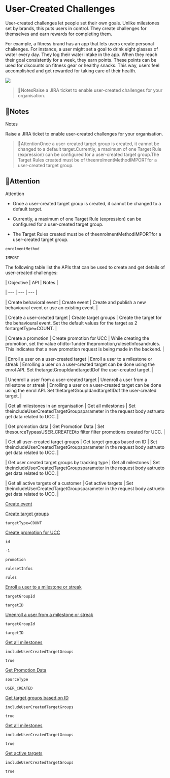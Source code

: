 # User-Created Challenges

User-created challenges let people set their own goals. Unlike milestones set by brands, this puts users in control. They create challenges for themselves and earn rewards for completing them.

For example, a fitness brand has an app that lets users create personal challenges. For instance, a user might set a goal to drink eight glasses of water every day. They log their water intake in the app. When they reach their goal consistently for a week, they earn points. These points can be used for discounts on fitness gear or healthy snacks. This way, users feel accomplished and get rewarded for taking care of their health.

![](https://files.readme.io/9cf395cc5191799c306a08f9881537f225c6c2bbdc6cf616ebc7df9de572e4ab-UCC_WF_3.png)

> 📘NotesRaise a JIRA ticket to enable user-created challenges for your organisation.

## 📘Notes

Notes

Raise a JIRA ticket to enable user-created challenges for your organisation.

> 🚧AttentionOnce a user-created target group is created, it cannot be changed to a default target.Currently, a maximum of one Target Rule (expression) can be configured for a user-created target group.The Target Rules created must be of theenrolmentMethodIMPORTfor a user-created target group.

## 🚧Attention

Attention

- Once a user-created target group is created, it cannot be changed to a default target.

- Currently, a maximum of one Target Rule (expression) can be configured for a user-created target group.

- The Target Rules created must be of theenrolmentMethodIMPORTfor a user-created target group.

`enrolmentMethod`

`IMPORT`

The following table list the APIs that can be used to create and get details of user-created challenges:

| Objective | API | Notes |

| --- | --- | --- |

| Create behavioral event | Create event | Create and publish a new behavioural event or use an existing event. |

| Create a user-created target | Create target groups | Create the target for the behavioural event. Set the default values for the target as 2 fortargetType=COUNT. |

| Create a promotion | Create promotion for UCC | While creating the promotion, set the value ofidto-1under thepromotion,rulesetInfosandrules. This indicates that a new promotion request is being made in the backend. |

| Enroll a user on a user-created target | Enroll a user to a milestone or streak | Enrolling a user on a user-created target can be done using the enrol API. Set thetargetGroupIdandtargetIDof the user-created target. |

| Unenroll a user from a user-created target | Unenroll a user from a milestone or streak | Enrolling a user on a user-created target can be done using the enrol API. Set thetargetGroupIdandtargetIDof the user-created target. |

| Get all milestones in an organisation | Get all milestones | Set theincludeUserCreatedTargetGroupsparameter in the request body astrueto get data related to UCC. |

| Get promotion data | Get Promotion Data | Set thesourceTypeasUSER_CREATEDto filter filter promotions created for UCC. |

| Get all user-created target groups | Get target groups based on ID | Set theincludeUserCreatedTargetGroupsparameter in the request body astrueto get data related to UCC. |

| Get user created target groups by tracking type | Get all milestones | Set theincludeUserCreatedTargetGroupsparameter in the request body astrueto get data related to UCC. |

| Get all active targets of a customer | Get active targets | Set theincludeUserCreatedTargetGroupsparameter in the request body astrueto get data related to UCC. |



[Create event](/reference/create-event-custom-be)

[Create target groups](/reference/create-target-groups)

`targetType=COUNT`

[Create promotion for UCC](/reference/create-promotion-for-ucc)

`id`

`-1`

`promotion`

`rulesetInfos`

`rules`

[Enroll a user to a milestone or streak](/reference/enrol-customer-to-a-milestone)

`targetGroupId`

`targetID`

[Unenroll a user from a milestone or streak](/reference/un-enrol-users-into-a-milestonestreak)

`targetGroupId`

`targetID`

[Get all milestones](/reference/get-all-milestones)

`includeUserCreatedTargetGroups`

`true`

[Get Promotion Data](/reference/get-promotion-data-new)

`sourceType`

`USER_CREATED`

[Get target groups based on ID](/reference/get-target-groups-id)

`includeUserCreatedTargetGroups`

`true`

[Get all milestones](/reference/get-all-milestones)

`includeUserCreatedTargetGroups`

`true`

[Get active targets](/reference/get-active-targets)

`includeUserCreatedTargetGroups`

`true`